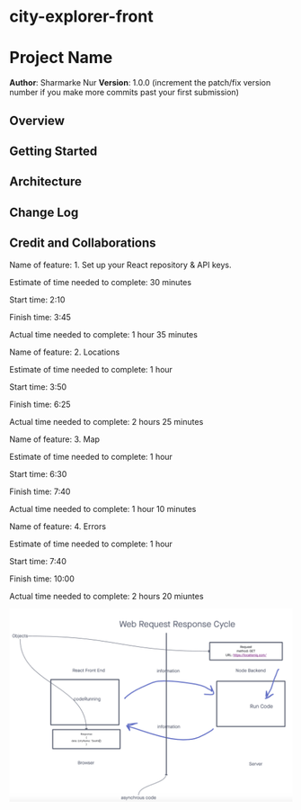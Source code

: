 # city-explorer-front
# Project Name

**Author**: Sharmarke Nur
**Version**: 1.0.0 (increment the patch/fix version number if you make more commits past your first submission)

## Overview
<!-- Provide a high level overview of what this application is and why you are building it, beyond the fact that it's an assignment for this class. (i.e. What's your problem domain?) -->

## Getting Started
<!-- What are the steps that a user must take in order to build this app on their own machine and get it running? -->

## Architecture
<!-- Provide a detailed description of the application design. What technologies (languages, libraries, etc) you're using, and any other relevant design information. -->

## Change Log
<!-- Use this area to document the iterative changes made to your application as each feature is successfully implemented. Use time stamps. Here's an example:

01-01-2001 4:59pm - Application now has a fully-functional express server, with a GET route for the location resource. -->

## Credit and Collaborations
<!-- Give credit (and a link) to other people or resources that helped you build this application. -->

Name of feature: 1. Set up your React repository & API keys.

Estimate of time needed to complete: 30 minutes

Start time: 2:10

Finish time: 3:45

Actual time needed to complete: 1 hour 35 minutes

Name of feature: 2. Locations

Estimate of time needed to complete: 1 hour

Start time: 3:50

Finish time: 6:25

Actual time needed to complete: 2 hours 25 minutes

Name of feature: 3. Map

Estimate of time needed to complete: 1 hour

Start time: 6:30

Finish time: 7:40

Actual time needed to complete: 1 hour 10 minutes

Name of feature: 4. Errors

Estimate of time needed to complete: 1 hour

Start time: 7:40

Finish time: 10:00

Actual time needed to complete: 2 hours 20 miuntes

![WRRC](src/images/wrrc1.png)
